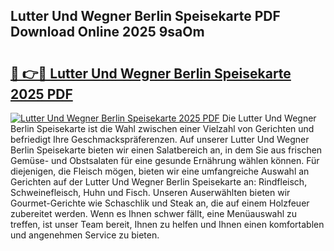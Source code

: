 ## Lutter Und Wegner Berlin Speisekarte PDF Download Online 2025 9saOm

# <h2><a href="http://gcatzvh.nevu.top/?p=Lutter+Und+Wegner+Berlin+Speisekarte">🔗 👉🔴 Lutter Und Wegner Berlin Speisekarte 2025 PDF</a></h2>

[![Lutter Und Wegner Berlin Speisekarte 2025 PDF](https://i.imgur.com/dBaPXMq.png)](http://gcatzvh.nevu.top/?p=Lutter+Und+Wegner+Berlin+Speisekarte)
Die Lutter Und Wegner Berlin Speisekarte ist die Wahl zwischen einer Vielzahl von Gerichten und befriedigt Ihre Geschmackspräferenzen. Auf unserer Lutter Und Wegner Berlin Speisekarte bieten wir einen Salatbereich an, in dem Sie aus frischen Gemüse- und Obstsalaten für eine gesunde Ernährung wählen können. Für diejenigen, die Fleisch mögen, bieten wir eine umfangreiche Auswahl an Gerichten auf der Lutter Und Wegner Berlin Speisekarte an: Rindfleisch, Schweinefleisch, Huhn und Fisch. Unseren Auserwählten bieten wir Gourmet-Gerichte wie Schaschlik und Steak an, die auf einem Holzfeuer zubereitet werden. Wenn es Ihnen schwer fällt, eine Menüauswahl zu treffen, ist unser Team bereit, Ihnen zu helfen und Ihnen einen komfortablen und angenehmen Service zu bieten.
